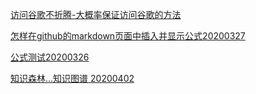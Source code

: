 



[访问谷歌不折腾-大概率保证访问谷歌的方法](https://github.com/l00c00l/LCL_Blog/blob/master/AccessGoogle.md)


[怎样在github的markdown页面中插入并显示公式20200327](https://github.com/l00c00l/Notes_Cards/blob/master/CD20200327-math_formula_howto.md)


[公式测试20200326](https://github.com/l00c00l/Notes_Cards/blob/master/CD20200326-math_formula_github_markdown.md)


[知识森林...知识图谱 20200402](https://zhuanlan.zhihu.com/p/123400942)
